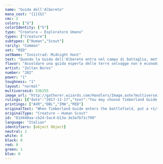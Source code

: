 ```yaml
---
name: "Guida dell'Albereto"
mana_cost: "{1}{G}"
cmc: 2
colors: ["G"]
colorIdentity: ["G"]
type: "Creatura — Esploratore Umano"
types: ["Creature"]
subtypes: ["Human","Scout"]
rarity: "Common"
set: "MID"
setName: "Innistrad: Midnight Hunt"
text: "Quando la Guida dell'Albereto entra nel campo di battaglia, metti un segnalino +1/+1 su una creatura bersaglio."
flavor: "Assoldare una guida esperta delle terre selvagge non è economico, ma costa sicuramente meno di una squadra di ricerca. O di un funerale."
artist: "Zoltan Boros"
number: "202"
power: "1"
toughness: "1"
layout: "normal"
multiverseid: 536255
image_url: "http://gatherer.wizards.com/Handlers/Image.ashx?multiverseid=536255&type=card"
rulings: [{"date":"2017-11-17","text":"You may choose Timberland Guide as the target of its own ability."}]
printings: ["AVR","DBL","IMA","MID"]
originalText: "When Timberland Guide enters the battlefield, put a +1/+1 counter on target creature."
originalType: "Creature — Human Scout"
id: "81d440aa-cb24-5ac4-b13a-3e3a7b71c799"
language: "Italian"
identifiers: [object Object]
neutral: 1
white: 0
black: 0
red: 0
green: 1
blue: 0
---
```

